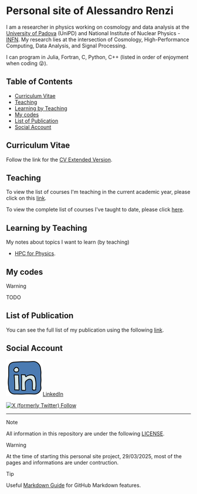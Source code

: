 # Personal site of Alessandro Renzi

I am a researcher in physics working on cosmology and data analysis at the [University of Padova](https://unipd.it/en) (UniPD) and National Institute of Nuclear Physics - [INFN](https://infn.it/en). My research lies at the intersection of Cosmology, High-Performance Computing, Data Analysis, and Signal Processing.

I can program in Julia, Fortran, C, Python, C++ (listed in order of enjoyment when coding :stuck_out_tongue_winking_eye:).

## Table of Contents

- [Curriculum Vitae](#curriculum-vitae)
- [Teaching](#teaching)
- [Learning by Teaching](#learning-by-teaching)
- [My codes](#my-codes)
- [List of Publication](#list-of-publication)
- [Social Account](#social-account)

## Curriculum Vitae

Follow the link for the [CV Extended Version](https://unipdit-my.sharepoint.com/:w:/g/personal/alessandro_renzi_unipd_it/EWOdXji9SllAh4bUyg-leHMBBVaOi0xCEnhXu7GmtiEoNA?e=RFgfbU).

## Teaching

To view the list of courses I'm teaching in the current academic year, please click on this [link](https://en.didattica.unipd.it/off/docente/5F749F2E49E4888AE8B2F471823535B3).

To view the complete list of courses I've taught to date, please click [here](https://www.unipd.it/en/contatti/rubrica?detail=Y&ruolo=1&checkout=cerca&persona=renzi&key=5F749F2E49E4888AE8B2F471823535B3).

## Learning by Teaching

My notes about topics I want to learn (by teaching)
- [HPC for Physics](https://github.com/alexninogh/HPCPhysicist).

## My codes

> [!WARNING]
> TODO

## List of Publication

You can see the full list of my publication using the following [link](https://ui.adsabs.harvard.edu/search/filter_author_facet_hier_fq_author=OR&filter_author_facet_hier_fq_author=author_facet_hier%3A%221%2FRenzi%2C%20A%2FRenzi%2C%20A%22&filter_author_facet_hier_fq_author=author_facet_hier%3A%221%2FRenzi%2C%20A%2FRenzi%2C%20Alessandro%22&fq=%7B!type%3Daqp%20v%3D%24fq_author%7D&fq_author=(author_facet_hier%3A%221%2FRenzi%2C%20A%2FRenzi%2C%20A%22%20OR%20author_facet_hier%3A%221%2FRenzi%2C%20A%2FRenzi%2C%20Alessandro%22)&p_=0&q=%20author%3A%22renzi%2C%20alessandro%22&sort=date%20desc%2C%20bibcode%20desc).


## Social Account

[![LinkedIn Logo](images/linkedinlogo.png)LinkedIn](https://www.linkedin.com/in/alessandro-renzi/)

[![X (formerly Twitter) Follow](https://img.shields.io/twitter/follow/alexnino82)
](https://x.com/alexnino82)

---

> [!NOTE]
> All information in this repository are under the following [LICENSE](./LICENSE).

> [!WARNING] 
> At the time of starting this personal site project, 29/03/2025, most of the pages and informations are under contruction.

> [!TIP]
> Useful [Markdown Guide](https://docs.github.com/en/get-started/writing-on-github/getting-started-with-writing-and-formatting-on-github/basic-writing-and-formatting-syntax/) for GitHub Markdown features.

